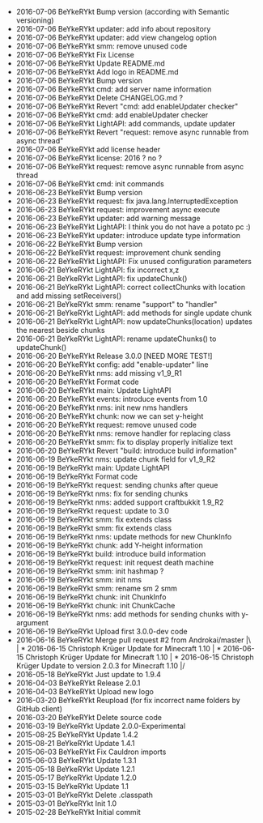 * 2016-07-06 BeYkeRYkt Bump version (according with Semantic versioning)
* 2016-07-06 BeYkeRYkt updater: add info about repository
* 2016-07-06 BeYkeRYkt updater: add view changelog option
* 2016-07-06 BeYkeRYkt smm: remove unused code
* 2016-07-06 BeYkeRYkt Fix License
* 2016-07-06 BeYkeRYkt Update README.md
* 2016-07-06 BeYkeRYkt Add logo in README.md
* 2016-07-06 BeYkeRYkt Bump version
* 2016-07-06 BeYkeRYkt cmd: add server name information
* 2016-07-06 BeYkeRYkt Delete CHANGELOG.md ?
* 2016-07-06 BeYkeRYkt Revert "cmd: add enableUpdater checker"
* 2016-07-06 BeYkeRYkt cmd: add enableUpdater checker
* 2016-07-06 BeYkeRYkt LightAPI: add commands, update updater
* 2016-07-06 BeYkeRYkt Revert "request: remove async runnable from async thread"
* 2016-07-06 BeYkeRYkt add license header
* 2016-07-06 BeYkeRYkt license: 2016 ? no ?
* 2016-07-06 BeYkeRYkt request: remove async runnable from async thread
* 2016-07-06 BeYkeRYkt cmd: init commands
* 2016-06-23 BeYkeRYkt Bump version
* 2016-06-23 BeYkeRYkt request: fix java.lang.InterruptedException
* 2016-06-23 BeYkeRYkt request: improvement async execute
* 2016-06-23 BeYkeRYkt updater: add warning message
* 2016-06-23 BeYkeRYkt LightAPI: I think you do not have a potato pc :)
* 2016-06-23 BeYkeRYkt updater: introduce update type information
* 2016-06-22 BeYkeRYkt Bump version
* 2016-06-22 BeYkeRYkt request: improvement chunk sending
* 2016-06-22 BeYkeRYkt LightAPI: Fix unused configuration parameters
* 2016-06-21 BeYkeRYkt LightAPI: fix incorrect x,z
* 2016-06-21 BeYkeRYkt LightAPI: fix updateChunk()
* 2016-06-21 BeYkeRYkt LightAPI: correct collectChunks with location and add missing setReceivers()
* 2016-06-21 BeYkeRYkt smm: rename "support" to "handler"
* 2016-06-21 BeYkeRYkt LightAPI: add methods for single update chunk
* 2016-06-21 BeYkeRYkt LightAPI: now updateChunks(location) updates the nearest beside chunks
* 2016-06-21 BeYkeRYkt LightAPI: rename updateChunks() to updateChunk()
* 2016-06-20 BeYkeRYkt Release 3.0.0 [NEED MORE TEST!]
* 2016-06-20 BeYkeRYkt config: add "enable-updater" line
* 2016-06-20 BeYkeRYkt nms: add missing v1_9_R1
* 2016-06-20 BeYkeRYkt Format code
* 2016-06-20 BeYkeRYkt main: Update LightAPI
* 2016-06-20 BeYkeRYkt events: introduce events from 1.0
* 2016-06-20 BeYkeRYkt nms: init new nms handlers
* 2016-06-20 BeYkeRYkt chunk: now we can set y-height
* 2016-06-20 BeYkeRYkt request: remove unused code
* 2016-06-20 BeYkeRYkt nms: remove handler for replacing class
* 2016-06-20 BeYkeRYkt smm: fix to display properly initialize text
* 2016-06-20 BeYkeRYkt Revert "build: introduce build information"
* 2016-06-19 BeYkeRYkt nms: update chunk field for v1_9_R2
* 2016-06-19 BeYkeRYkt main: Update LightAPI
* 2016-06-19 BeYkeRYkt Format code
* 2016-06-19 BeYkeRYkt request: sending chunks after queue
* 2016-06-19 BeYkeRYkt nms: fix for sending chunks
* 2016-06-19 BeYkeRYkt nms: added support craftbukkit 1.9_R2
* 2016-06-19 BeYkeRYkt request: update to 3.0
* 2016-06-19 BeYkeRYkt smm: fix extends class
* 2016-06-19 BeYkeRYkt smm: fix extends class
* 2016-06-19 BeYkeRYkt nms: update methods for new ChunkInfo
* 2016-06-19 BeYkeRYkt chunk: add Y-height information
* 2016-06-19 BeYkeRYkt build: introduce build information
* 2016-06-19 BeYkeRYkt request: init request death machine
* 2016-06-19 BeYkeRYkt smm: init hashmap ?
* 2016-06-19 BeYkeRYkt smm: init nms
* 2016-06-19 BeYkeRYkt smm: rename sm 2 smm
* 2016-06-19 BeYkeRYkt chunk: init ChunkInfo
* 2016-06-19 BeYkeRYkt chunk: init ChunkCache
* 2016-06-19 BeYkeRYkt nms: add methods for sending chunks with y-argument
* 2016-06-19 BeYkeRYkt Upload first 3.0.0-dev code
*   2016-06-16 BeYkeRYkt Merge pull request #2 from Androkai/master
|\  
| * 2016-06-15 Christoph Krüger Update for Minecraft 1.10
| * 2016-06-15 Christoph Krüger Update for Minecraft 1.10
| * 2016-06-15 Christoph Krüger Update to version 2.0.3 for Minecraft 1.10
|/  
* 2016-05-18 BeYkeRYkt Just update to 1.9.4
* 2016-04-03 BeYkeRYkt Release 2.0.1
* 2016-04-03 BeYkeRYkt Upload new logo
* 2016-03-20 BeYkeRYkt Reupload (for fix incorrect name folders by GitHub client)
* 2016-03-20 BeYkeRYkt Delete source code
* 2016-03-19 BeYkeRYkt Update 2.0.0-Experimental
* 2015-08-25 BeYkeRYkt Update 1.4.2
* 2015-08-21 BeYkeRYkt Update 1.4.1
* 2015-06-03 BeYkeRYkt Fix Cauldron imports
* 2015-06-03 BeYkeRYkt Update 1.3.1
* 2015-05-18 BeYkeRYkt Update 1.2.1
* 2015-05-17 BeYkeRYkt Update 1.2.0
* 2015-03-15 BeYkeRYkt Update 1.1
* 2015-03-01 BeYkeRYkt Delete .classpath
* 2015-03-01 BeYkeRYkt Init 1.0
* 2015-02-28 BeYkeRYkt Initial commit
